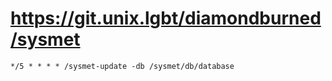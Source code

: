 # https://git.unix.lgbt/diamondburned/sysmet
```cron
*/5 * * * * /sysmet-update -db /sysmet/db/database
```
